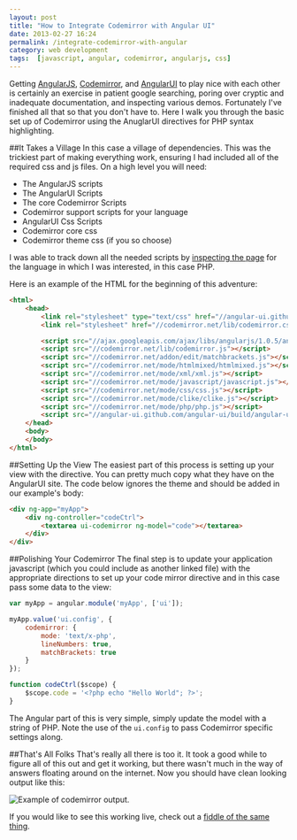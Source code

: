 ```yaml
---
layout: post
title: "How to Integrate Codemirror with Angular UI"
date: 2013-02-27 16:24
permalink: /integrate-codemirror-with-angular
category: web development
tags:  [javascript, angular, codemirror, angularjs, css]
---
```

Getting [AngularJS](http://angularjs.org/), [Codemirror](http://codemirror.net/), and [AngularUI](http://angular-ui.github.com/) to play nice with each other is certainly an exercise in patient google searching, poring over cryptic and inadequate documentation, and inspecting various demos. Fortunately I've finished all that so that you don't have to. Here I walk you through the basic set up of Codemirror using the AnuglarUI directives for PHP syntax highlighting.

##It Takes a Village
In this case a village of dependencies. This was the trickiest part of making everything work, ensuring I had included all of the required css and js files. On a high level you will need:

- The AngularJS scripts
- The AngularUI Scripts
- The core Codemirror Scripts
- Codemirror support scripts for your language
- AngularUI Css Scripts
- Codemirror core css
- Codemirror theme css (if you so choose)

I was able to track down all the needed scripts by [inspecting the page](http://codemirror.net/mode/php/index.html) for the language in which I was interested, in this case PHP.

Here is an example of the HTML for the beginning of this adventure:

```html
<html>
    <head>
        <link rel="stylesheet" type="text/css" href="//angular-ui.github.com/angular-ui/build/angular-ui.css">
        <link rel="stylesheet" href="//codemirror.net/lib/codemirror.css">

        <script src="//ajax.googleapis.com/ajax/libs/angularjs/1.0.5/angular.min.js"></script>
        <script src="//codemirror.net/lib/codemirror.js"></script>
        <script src="//codemirror.net/addon/edit/matchbrackets.js"></script>
        <script src="//codemirror.net/mode/htmlmixed/htmlmixed.js"></script>
        <script src="//codemirror.net/mode/xml/xml.js"></script>
        <script src="//codemirror.net/mode/javascript/javascript.js"></script>
        <script src="//codemirror.net/mode/css/css.js"></script>
        <script src="//codemirror.net/mode/clike/clike.js"></script>
        <script src="//codemirror.net/mode/php/php.js"></script>
        <script src="//angular-ui.github.com/angular-ui/build/angular-ui.js"></script>
    </head>
    <body>
    </body>
</html>
```

##Setting Up the View
The easiest part of this process is setting up your view with the directive. You can pretty much copy what they have on the AngularUI site. The code below ignores the theme and should be added in our example's body:

```html
<div ng-app="myApp">
    <div ng-controller="codeCtrl">
        <textarea ui-codemirror ng-model="code"></textarea>
    </div>
</div>
```

##Polishing Your Codemirror
The final step is to update your application javascript (which you could include as another linked file) with the appropriate directions to set up your code mirror directive and in this case pass some data to the view:

```js
var myApp = angular.module('myApp', ['ui']);

myApp.value('ui.config', {
    codemirror: {
        mode: 'text/x-php',
        lineNumbers: true,
        matchBrackets: true
    }
});

function codeCtrl($scope) {
    $scope.code = '<?php echo "Hello World"; ?>';
}
```

The Angular part of this is very simple, simply update the model with a string of PHP. Note the use of the `ui.config` to pass Codemirror specific settings along.

##That's All Folks
That's really all there is too it. It took a good while to figure all of this out and get it working, but there wasn't much in the way of answers floating around on the internet. Now you should have clean looking output like this:

![Example of codemirror output.](/images/post-content/code-mirror-output.png)

If you would like to see this working live, check out a [fiddle of the same thing](http://jsfiddle.net/jrobertfox/RHLfG/2/).
